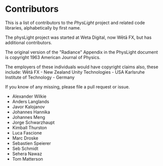 ﻿# Contributors

This is a list of contributors to the *PhysLight* project and related
code libraries, alphabetically by first name.

The physLight project was started at Weta Digital, now Wētā FX, but
has additional contributors.

The original version of the "Radiance" Appendix in the PhysLight document
is copyright 1963 American Journal of Physics.

The employers of these individuals would have copyright claims also, these include:
 Wētā FX - New Zealand
 Unity Technologies - USA
 Karlsruhe Institute of Technology - Germany

If you know of any missing, please file a pull request or issue.

* Alexander Wilkie
* Anders Langlands
* Javor Kalojanov
* Johannes Hannika
* Johannes Meng
* Jorge Schwarzhaupt
* Kimball Thurston
* Luca Fascione
* Marc Droske
* Sebastien Speierer
* Seb Schmidt
* Sehera Nawaz
* Tom Matterson
